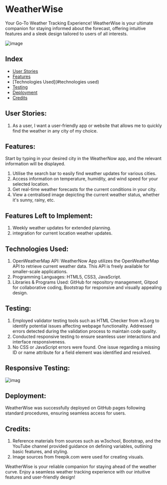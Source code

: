 # WeatherWise
Your Go-To Weather Tracking Experience!
WeatherWise is your ultimate companion for staying informed about the forecast, offering intuitive features and a sleek design tailored to users of all interests.

![image](https://github.com/Stephanniee/API-Weather-App/assets/140328398/d3245f90-8e63-4ccd-aac7-f29189bfba30)
## Index
* [User Stories](#user-stories)
* [Features](#features)
* [Technologies Used](#technologies used)
* [Testing](#testing)
* [Deployment](#deployment)
* [Credits](#credits)

## User Stories:
1. As a user, I want a user-friendly app or website that allows me to quickly find the weather in any city of my choice.

## Features:
Start by typing in your desired city in the WeatherNow app, and the relevant information will be displayed.
1.  Utilise the search bar to easily find weather updates for various cities.
2. 	Access information on temperature, humidity, and wind speed for your selected location.
3. 	Get real-time weather forecasts for the current conditions in your city.
4. 	View a centralised image depicting the current weather status, whether it's sunny, rainy, etc.

## Features Left to Implement:
1.	Weekly weather updates for extended planning.
2.	integration for current location weather updates.

## Technologies Used:
1.  OpenWeatherMap API: WeatherNow App utilizes the OpenWeatherMap API to retrieve current weather data. This API is freely available for smaller-scale applications.
2.	Programming Languages: HTML5, CSS3, JavaScript.
3.	Libraries & Programs Used: GitHub for repository management, Gitpod for collaborative coding, Bootstrap for responsive and visually appealing design.

## Testing:
1.	Employed validator testing tools such as HTML Checker from w3.org to identify potential issues affecting webpage functionality. Addressed errors detected during the validation process to maintain code quality.
2.	Conducted responsive testing to ensure seamless user interactions and interface responsiveness.
3.	No CSS or JavaScript errors were found. One issue regarding a missing ID or name attribute for a field element was identified and resolved.

## Responsive Testing:
![imag](https://github.com/Stephanniee/API-Weather-App/assets/140328398/9bf92185-8457-42c7-a4d5-3da4eb48ff2f)

## Deployment:
WeatherWise was successfully deployed on GitHub pages following standard procedures, ensuring seamless access for users.

## Credits:
1.	Reference materials from sources such as w3school, Bootstrap, and the YouTube channel provided guidance on defining variables, outlining basic features, and styling.
2.	Image sources from freepik.com were used for creating visuals.

WeatherWise is your reliable companion for staying ahead of the weather curve. Enjoy a seamless weather tracking experience with our intuitive features and user-friendly design!
